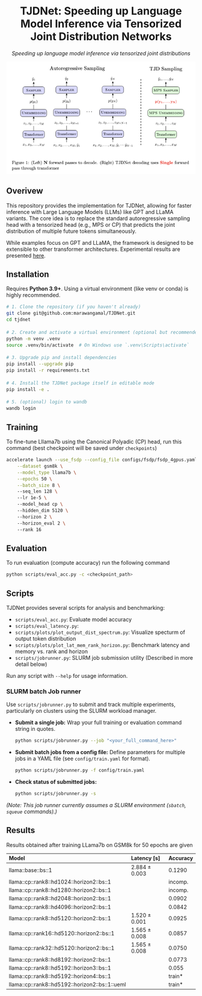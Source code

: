 <!-- # TJDNet: Speeding up Language Model Inference via Tensorized Joint Distribution Networks

Speeding up language model inference via tensorized joint distributions. This codebase implements TJDNet for GPT and LLAMA models but can be easily extended to other models. -->

<div align="center">

<h1>TJDNet: Speeding up Language Model Inference via Tensorized Joint Distribution Networks</h1>


<i> Speeding up language model inference via tensorized joint distributions </i>


<img src="assets/image.png" style="width: 500;" />
<!-- <i>Speeding up language model inference via tensorized joint distributions.</i> -->

<!-- <i> (Left) N forward passes to decode. (Right) TJDNet decoding uses Single forward
pass through transformer</i> -->

</div>

## Overivew

This repository provides the implementation for TJDNet, allowing for faster inference with Large Language Models (LLMs) like GPT and LLaMA variants. The core idea is to replace the standard autoregressive sampling head with a tensorized head (e.g., MPS or CP) that predicts the joint distribution of multiple future tokens simultaneously.

While examples focus on GPT and LLaMA, the framework is designed to be extensible to other transformer architectures. Experimental results are presented [here](#Results).


## Installation 
Requires **Python 3.9+**. Using a virtual environment (like venv or conda) is highly recommended.

```bash
# 1. Clone the repository (if you haven't already)
git clone git@github.com:marawangamal/TJDNet.git
cd tjdnet

# 2. Create and activate a virtual environment (optional but recommended)
python -m venv .venv
source .venv/bin/activate  # On Windows use `.venv\Scripts\activate`

# 3. Upgrade pip and install dependencies
pip install --upgrade pip
pip install -r requirements.txt

# 4. Install the TJDNet package itself in editable mode
pip install -e .

# 5. (optional) login to wandb
wandb login
```



## Training

To fine-tune Lllama7b using the Canonical Polyadic (CP) head, run this command (best checkpoint will be saved under `checkpoints`)
```bash 
accelerate launch --use_fsdp --config_file configs/fsdp/fsdp_4gpus.yaml train.py \
    --dataset gsm8k \
    --model_type llama7b \
    --epochs 50 \
    --batch_size 8 \ 
    --seq_len 128 \ 
    --lr 1e-5 \ 
    --model_head cp \ 
    --hidden_dim 5120 \ 
    --horizon 2 \ 
    --horizon_eval 2 \ 
    --rank 16
```

## Evaluation
To run evaluation (compute accuracy) run the following command
```bash 
python scripts/eval_acc.py -c <checkpoint_path>
```

<!-- 
| Model                              | Latency [s]   | GPU Memory (allocated)[MB]   | GPU Memory (reserved) [MB]   | CPU Memory (rss) [MB]   | Accuracy      |
| llama::base::bs::1                 | 2.884 ± 0.003 | 25340.167 ± 0.000            | 25356.000 ± 0.000            | 1213.004 ± 0.015        | 0.000 ± 0.000 |
| llama::cp::rank8::horizon2::bs::1  | 1.520 ± 0.001 | 27165.341 ± 0.000            | 27182.000 ± 0.000            | 1221.140 ± 0.014        | 0.000 ± 0.000 |
| llama::cp::rank16::horizon2::bs::1 | 1.565 ± 0.008 | 28445.653 ± 0.000            | 28462.000 ± 0.000            | 1223.598 ± 0.000        | 0.000 ± 0.000 | 
-->


<!-- OLD Version -->
<!-- | Model                            | Latency [s]   | Accuracy      |
|:---------------------------------|:--------------|:--------------|
| llama::baseline             | 1.441 ± 0.007 | 0.1290 |
| llama::cp::lr32::hd768::rank4::horizon2  | 0.745 ± 0.004 | 0.0492 |
| llama::cp::lr32::hd768::rank8::horizon2  | 0.752 ± 0.002 | 0.0540 |
| llama::cp::lr32::hd768::rank16::horizon2 | 0.767 ± 0.003 | 0.0549 |
| llama::cp::lr32::hd768::rank32::horizon2 | 0.833 ± 0.028 | 0.0584 |
| llama::cp::lr64::hd768::rank8::horizon2  | - | 0.0417 |
| llama::cp::lr32::hd1024::rank8::horizon2 | - | 0.0629 |
| llama::cp::lr32::hd1280::rank8::horizon2 | - | 0.0781 |
| llama::cp::lr32::hd1536::rank8::horizon2 | - | 0.0713 |
| llama::cp::lr32::hd5120::rank8::horizon2 | - | 0.0925** | -->


## Scripts

TJDNet provides several scripts for analysis and benchmarking:

- `scripts/eval_acc.py`: Evaluate model accuracy
- `scripts/eval_latency.py`: 
- `scripts/plots/plot_output_dist_spectrum.py`: Visualize specturm of output token distribution
- `scripts/plots/plot_lat_mem_rank_horizon.py`: Benchmark latency and memory vs. rank and horizon
- `scripts/jobrunner.py`: SLURM job submission utility (Described in more detail below)

Run any script with `--help` for usage information.


### SLURM batch Job runner

Use `scripts/jobrunner.py` to submit and track multiple experiments, particularly on clusters using the SLURM workload manager.

* **Submit a single job:**
    Wrap your full training or evaluation command string in quotes.
    ```bash
    python scripts/jobrunner.py --job "<your_full_command_here>"
    ```

* **Submit batch jobs from a config file:**
    Define parameters for multiple jobs in a YAML file (see `config/train.yaml` for format).
    ```bash
    python scripts/jobrunner.py -f config/train.yaml
    ```

* **Check status of submitted jobs:**
    ```bash
    python scripts/jobrunner.py -s
    ```

*(Note: This job runner currently assumes a SLURM environment (`sbatch`, `squeue` commands).)*


## Results
Results obtained after training LLama7b on GSM8k for 50 epochs are given

| Model                                               | Latency [s]   | Accuracy |  
|:----------------------------------------------------|:--------------|:---------|
| llama::base::bs::1                                  | 2.884 ± 0.003 | 0.1290   |
| llama::cp::rank8::hd1024::horizon2::bs::1           |               | incomp.  |
| llama::cp::rank8::hd1280::horizon2::bs::1           |               | incomp.  |
| llama::cp::rank8::hd2048::horizon2::bs::1           |               | 0.0902   |
| llama::cp::rank8::hd4096::horizon2::bs::1           |               | 0.0842   |
| llama::cp::rank8::hd5120::horizon2::bs::1           | 1.520 ± 0.001 | 0.0925   |
| llama::cp::rank16::hd5120::horizon2::bs::1          | 1.565 ± 0.008 | 0.0857   |
| llama::cp::rank32::hd5120::horizon2::bs::1          | 1.565 ± 0.008 | 0.0750   |  
| llama::cp::rank8::hd8192::horizon2::bs::1           |               | 0.0773   |
| llama::cp::rank8::hd5192::horizon3::bs::1           |               | 0.055    | 
| llama::cp::rank8::hd5192::horizon4::bs::1           |               | train*   |  wi90f8a8c8
| llama::cp::rank8::hd5192::horizon2::bs::1::ueml     |               | train*   |  wid2fdd9e6







<!-- | Model                            | Latency [s]   | Accuracy      |
|:---------------------------------|:--------------|:--------------|
| llama::base::bs::1               | 1.441 ± 0.007 | 0.1290 |
| llama::cp::nl2::rank4::horizon2  | 0.745 ± 0.004 | 0.0492 |
| llama::cp::nl2::rank8::horizon2  | 0.752 ± 0.002 | 0.0540 |
| llama::cp::nl2::rank16::horizon2 | 0.767 ± 0.003 | 0.0549 |
| llama::cp::nl2::rank32::horizon2 | 0.833 ± 0.028 | - |
| llama::ucp::nl2::rank4::horizon2  | - | - |
| llama::ucp::nl2::rank8::horizon2  | - | - |
| llama::ucp::nl2::rank16::horizon2 | - | - |
| llama::ucp::nl2::rank32::horizon2 | - | - | -->





<!-- 
## Evaluation
To evaluate on HumanEval, run the following commands

1. Generate completetions (will be saved to samples.jsonl)
    ```
    python eval/generate_completions.py --ckpt checkpoints/<checkpoint directory name>
    ```
2. Evaluate completetions
    ```
    python eval/human-eval/human_eval/evaluate_functional_correctness.py samples.jsonl
    ```

## Visualization
1. Generate completetions (will be saved to samples.jsonl)
    ```
    python eval/generate_completions.py --dev --ckpt checkpoints/<checkpoint directory name>
    ```

2. Visualize a code completion sample
    ```
    python eval/visualize.py samples.jsonl
    ``` -->